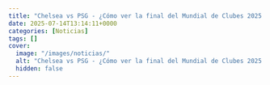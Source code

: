 ```yaml
---
title: "Chelsea vs PSG - ¿Cómo ver la final del Mundial de Clubes 2025 desde tu celular?"
date: 2025-07-14T13:14:11+0000
categories: [Noticias]
tags: []
cover:
  image: "/images/noticias/"
  alt: "Chelsea vs PSG - ¿Cómo ver la final del Mundial de Clubes 2025 desde tu celular?"
  hidden: false
---
```



